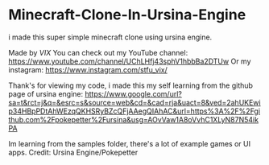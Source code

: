 # Minecraft-Clone-In-Ursina-Engine
i made this super simple minecraft clone using ursina engine.

Made by $VIX$
You can check out my YouTube channel: https://www.youtube.com/channel/UChLHfj43sphV1hbbBa2DTUw
Or my instagram: https://www.instagram.com/stfu_vix/

Thank's for viewing my code, i made this my self learning from the github page of ursina engine: https://www.google.com/url?sa=t&rct=j&q=&esrc=s&source=web&cd=&cad=rja&uact=8&ved=2ahUKEwip34HBpPDtAhWEzqQKHSRyBZcQFjAAegQIAhAC&url=https%3A%2F%2Fgithub.com%2Fpokepetter%2Fursina&usg=AOvVaw1A8oVvhC1XLyN87N54ikPA

Im learning from the samples folder, there's a lot of example games or UI apps.
Credit: Ursina Engine/Pokepetter

